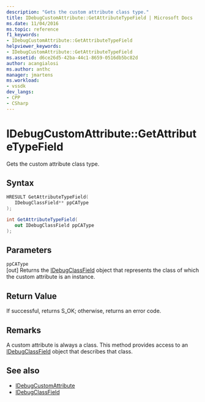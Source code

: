 ```yaml
---
description: "Gets the custom attribute class type."
title: IDebugCustomAttribute::GetAttributeTypeField | Microsoft Docs
ms.date: 11/04/2016
ms.topic: reference
f1_keywords:
- IDebugCustomAttribute::GetAttributeTypeField
helpviewer_keywords:
- IDebugCustomAttribute::GetAttributeTypeField
ms.assetid: d6ce26d5-42ba-44c1-8659-0516db5bc82d
author: acangialosi
ms.author: anthc
manager: jmartens
ms.workload:
- vssdk
dev_langs:
- CPP
- CSharp
---
```

# IDebugCustomAttribute::GetAttributeTypeField
Gets the custom attribute class type.

## Syntax

```cpp
HRESULT GetAttributeTypeField( 
   IDebugClassField** ppCAType
);
```

```csharp
int GetAttributeTypeField(
   out IDebugClassField ppCAType
);
```

## Parameters
`ppCAType`\
[out] Returns the [IDebugClassField](../../../extensibility/debugger/reference/idebugclassfield.md) object that represents the class of which the custom attribute is an instance.

## Return Value
 If successful, returns S_OK; otherwise, returns an error code.

## Remarks
 A custom attribute is always a class. This method provides access to an [IDebugClassField](../../../extensibility/debugger/reference/idebugclassfield.md) object that describes that class.

## See also
- [IDebugCustomAttribute](../../../extensibility/debugger/reference/idebugcustomattribute.md)
- [IDebugClassField](../../../extensibility/debugger/reference/idebugclassfield.md)
